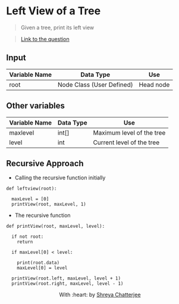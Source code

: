 # Left View of a Tree

> Given a tree, print its left view

> [Link to the question](https://practice.geeksforgeeks.org/problems/left-view-of-binary-tree/1)


## Input
| Variable Name | Data Type | Use | 
|---- | ----- | ----- |
| root | Node Class (User Defined) | Head node |

## Other variables
| Variable Name | Data Type | Use | 
|---- | ----- | ----- |
| maxlevel | int[] | Maximum level of the tree |
| level | int | Current level of the tree |


## Recursive Approach

- Calling the recursive function initially

```
def leftview(root):

  maxLevel = [0]
  printView(root, maxLevel, 1)
```


- The recursive function

```
def printView(root, maxLevel, level):

  if not root:
    return 
    
  if maxLevel[0] < level:
    
    print(root.data)
    maxLevel[0] = level
    
  printView(root.left, maxLevel, level + 1)  
  printView(root.right, maxLevel, level - 1)
```

<p align="center">
	With :heart: by <a href="https://github.com/Shreya549" target="_blank">Shreya Chatterjee</a>
</p>
